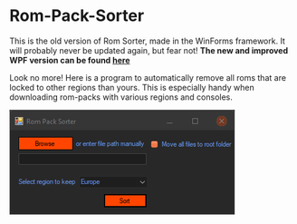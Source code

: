 # Rom-Pack-Sorter
This is the old version of Rom Sorter, made in the WinForms framework. It will probably never be updated again, but fear not! **The new and improved WPF version can be found [here](https://github.com/Abbin44/Rom-Sorter)**

Look no more! Here is a program to automatically remove all roms that are locked to other regions than yours. This is especially handy when downloading rom-packs with various regions and consoles.

![alt text](https://github.com/Abbin44/Rom-Pack-Sorter/blob/master/preview.png?raw=true)
